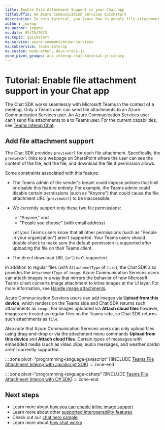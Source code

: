 ```yaml
---
title: Enable File Attachment Support in your Chat app
titleSuffix: An Azure Communication Services quickstart
description: In this tutorial, you learn how to enable file attachment interoperability with the Azure Communication Chat SDK.
author: jopeng
ms.author: jopeng
ms.date: 05/15/2023
ms.topic: quickstart
ms.service: azure-communication-services
ms.subservice: teams-interop
ms.custom: mode-other, devx-track-js
zone_pivot_groups: acs-interop-chat-tutorial-js-csharp
---
```


# Tutorial: Enable file attachment support in your Chat app

The Chat SDK works seamlessly with Microsoft Teams in the context of a meeting. Only a Teams user can send file attachments to an Azure Communication Services user. An Azure Communication Services user can't send file attachments to a to Teams user. For the current capabilities, see [Teams Interop Chat](../../concepts/interop/guest/capabilities.md).

## Add file attachment support

The Chat SDK provides `previewUrl` for each file attachment. Specifically, the `previewUrl` links to a webpage on SharePoint where the user can see the content of the file, edit the file, and download the file if permission allows. 

Some constraints associated with this feature:

- The Teams admin of the sender's tenant could impose policies that limit or disable this feature entirely. For example, the Teams admin could disable certain permissions (such as "Anyone") that could cause the file attachment URL (`previewUrl`) to be inaccessible.
- We currently support only these two file permissions:
    - "Anyone," and
    - "People you choose" (with email address)

   Let your Teams users know that all other permissions (such as "People in your organization") aren't supported. Your Teams users should double check to make sure the default permission is supported after uploading the file on their Teams client.
- The direct download URL (`url`) isn't supported.

In addition to regular files (with `AttachmentType` of `file`), the Chat SDK also provides the `AttachmentType` of `image`. Azure Communication Services users can attach images in a way that mirrors the behavior of how Microsoft Teams client converts image attachment to inline images at the UI layer. For more information, see [Handle image attachments](#handle-image-attachments). 

Azure Communication Services users can add images via **Upload from this device**, which renders on the Teams side and Chat SDK returns such attachments as `image`. For images uploaded via **Attach cloud files** however, images are treated as regular files on the Teams side, so Chat SDK returns such attachments as `file`.

Also note that Azure Communication Services users can only upload files using drag-and-drop or via the attachment menu commands **Upload from this device** and **Attach cloud files**. Certain types of messages with embedded media (such as video clips, audio messages, and weather cards) aren't currently supported.

::: zone pivot="programming-language-javascript"
[!INCLUDE [Teams File Attachment Interop with JavaScript SDK](./includes/meeting-interop-features-file-attachment-javascript.md)]
::: zone-end

::: zone pivot="programming-language-csharp" 
[!INCLUDE [Teams File Attachment Interop with C# SDK](./includes/meeting-interop-features-file-attachment-csharp.md)]
::: zone-end



## Next steps

- Learn more about [how you can enable inline image support](./meeting-interop-features-inline-image.md)
- Learn more about other [supported interoperability features](../../concepts/interop/guest/capabilities.md)
- Check out our [chat hero sample](../../samples/chat-hero-sample.md)
- Learn more about [how chat works](../../concepts/chat/concepts.md)
